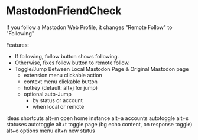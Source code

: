 # MastodonFriendCheck

If you follow a Mastodon Web Profile, it changes "Remote Follow" to "Following"

Features:

- If following, follow button shows following.
- Otherwise, fixes follow button to remote follow.
- Toggle/Jump Between Local Mastodon Page & Original Mastodon page
  - extension menu clickable action
  - context menu clickable button
  - hotkey (default: alt+j for jump)
  - optional auto-Jump
    - by status or account
    - when local or remote

ideas shortcuts
alt+m open home instance
alt+a accounts autotoggle
alt+s statuses autotoggle
alt+t toggle page (bg echo content, on response toggle)
alt+o options menu
alt+n new status
